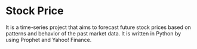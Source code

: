 # Stock Price
It is a time-series project that aims to forecast future stock prices based on patterns and behavior of the past market data. It is written in Python by using Prophet and Yahoo! Finance.
